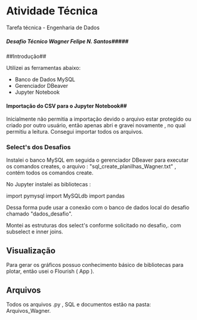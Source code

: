 # Atividade Técnica
Tarefa técnica  - Engenharia de Dados
##### Desafio Técnico Wagner Felipe N. Santos#####


##Introdução##


 Utilizei as ferramentas abaixo:

  - Banco de Dados MySQL
  - Gerenciador DBeaver
  - Jupyter Notebook


#### Importação do CSV para o Jupyter Notebook##

 Inicialmente não permitia a importação devido o arquivo estar protegido ou criado por outro usuário, então apenas abri e gravei novamente , no qual permitiu a leitura. Consegui importar todos os arquivos.


### Select's dos Desafios

 Instalei o banco MySQL em seguida o gerenciador DBeaver para executar os comandos creates, o arquivo : "sql_create_planilhas_Wagner.txt" , contém todos os comandos create.

 No Jupyter instalei as bibliotecas :

import pymysql
import MySQLdb
import pandas

 Dessa forma pude usar a conexão com o banco de dados local do desafio chamado "dados_desafio".

Montei as estruturas dos select's conforme solicitado no desafio,. com subselect e inner joins.


## Visualização

Para gerar os gráficos possuo conhecimento básico de bibliotecas para plotar, então usei o Flourish ( App ).


## Arquivos

 Todos os arquivos .py , SQL e documentos estão na pasta: Arquivos_Wagner.
